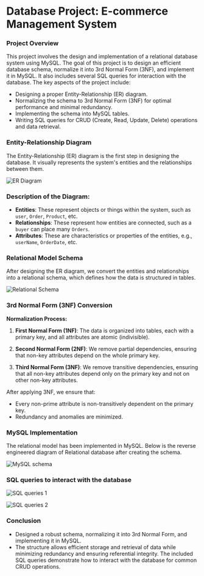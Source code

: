 # Database Project: E-commerce Management System
### Project Overview
This project involves the design and implementation of a relational database system using MySQL. The goal of this project is to design an efficient database schema, normalize it into 3rd Normal Form (3NF), and implement it in MySQL. It also includes several SQL queries for interaction with the database.
The key aspects of the project include:

- Designing a proper Entity-Relationship (ER) diagram.
- Normalizing the schema to 3rd Normal Form (3NF) for optimal performance and minimal redundancy.
- Implementing the schema into MySQL tables.
- Writing SQL queries for CRUD (Create, Read, Update, Delete) operations and data retrieval.

### Entity-Relationship Diagram
The Entity-Relationship (ER) diagram is the first step in designing the database. It visually represents the system's entities and the relationships between them.

![ER Diagram](https://github.com/user-attachments/assets/aa29276b-9d44-4329-b0d3-c2c9f4faff52)

### Description of the Diagram:
- **Entities**: These represent objects or things within the system, such as `user`, `Order`, `Product`, etc.
- **Relationships**: These represent how entities are connected, such as a `buyer` can place many `Orders`.
- **Attributes**: These are characteristics or properties of the entities, e.g., `userName`, `OrderDate`, etc.
  

### Relational Model Schema
After designing the ER diagram, we convert the entities and relationships into a relational schema, which defines how the data is structured in tables.

![Relational Schema](https://github.com/user-attachments/assets/be551798-9e1b-4223-8f74-22634e09fa53)


### 3rd Normal Form (3NF) Conversion

**Normalization Process:**

1. **First Normal Form (1NF)**:
The data is organized into tables, each with a primary key, and all attributes are atomic (indivisible).

2. **Second Normal Form (2NF)**:
We remove partial dependencies, ensuring that non-key attributes depend on the whole primary key.
   
3. **Third Normal Form (3NF)**:
We remove transitive dependencies, ensuring that all non-key attributes depend only on the primary key and not on other non-key attributes.

After applying 3NF, we ensure that:
- Every non-prime attribute is non-transitively dependent on the primary key.
- Redundancy and anomalies are minimized.

### MySQL Implementation
The relational model has been implemented in MySQL. Below is the reverse engineered diagram of Relational database after creating the schema.

![MySQL schema](https://github.com/user-attachments/assets/c8d79eb6-77db-4e5c-9d6c-054d379bdd1e)


### SQL queries to interact with the database

![SQL queries 1](https://github.com/user-attachments/assets/321e64fd-5838-4682-8c73-c5bc3b03f897)

![SQL queries 2](https://github.com/user-attachments/assets/66995e83-9fbf-481b-bd75-31e196509354)


### Conclusion
- Designed a robust schema, normalizing it into 3rd Normal Form, and implementing it in MySQL.
- The structure allows efficient storage and retrieval of data while minimizing redundancy and ensuring referential integrity. The included SQL queries demonstrate how to interact with the database for common CRUD operations.
